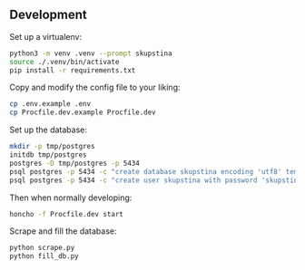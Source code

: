 ## Development

Set up a virtualenv:

```bash
python3 -m venv .venv --prompt skupstina
source ./.venv/bin/activate
pip install -r requirements.txt
```

Copy and modify the config file to your liking:

```bash
cp .env.example .env
cp Procfile.dev.example Procfile.dev
```

Set up the database:

```bash
mkdir -p tmp/postgres
initdb tmp/postgres
postgres -D tmp/postgres -p 5434
psql postgres -p 5434 -c "create database skupstina encoding 'utf8' template template0 owner skupstina;"
psql postgres -p 5434 -c "create user skupstina with password 'skupstina';"
```

Then when normally developing:

```bash
honcho -f Procfile.dev start
```

Scrape and fill the database:

```bash
python scrape.py
python fill_db.py
```
